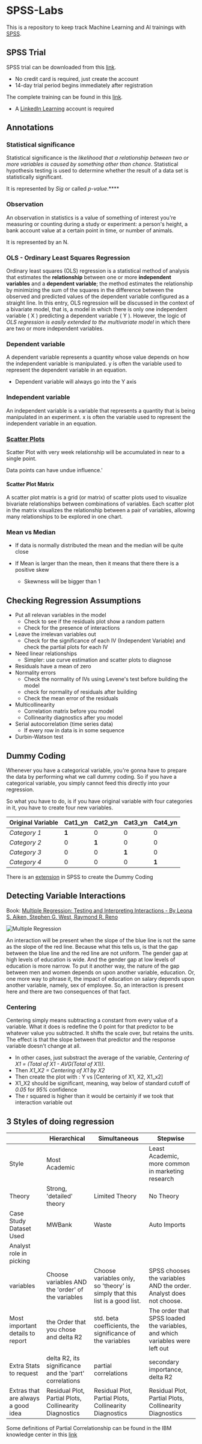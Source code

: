 # SPSS-Labs

This is a repository to keep track Machine Learning and AI trainings with [SPSS](https://www.ibm.com/analytics/spss-statistics-software).

## SPSS Trial

SPSS trial can be downloaded from this [link](https://www.ibm.com/account/reg/us-en/signup?formid=urx-19774).

- No credit card is required, just create the account
- 14-day trial period begins immediately after registration

The complete training can be found in this [link](https://www.linkedin.com/learning-login/share?forceAccount=false&redirect=https%3A%2F%2Fwww.linkedin.com%2Flearning%2Fmachine-learning-ai-foundations-linear-regression%3Ftrk%3Dshare_ent_url&account=2130250).

- A [LinkedIn Learning](https://en.wikipedia.org/wiki/LinkedIn_Learning) account is required

## Annotations

### Statistical significance

Statistical significance is the *likelihood that a relationship between two or more variables is caused by something other than chance*. Statistical hypothesis testing is used to determine whether the result of a data set is statistically significant.

It is represented by *Sig* or called *p-value*.****

### Observation

An observation in statistics is a value of something of interest you're measuring or counting during a study or experiment: a person's height, a bank account value at a certain point in time, or number of animals.

It is represented by an N.

### OLS - Ordinary Least Squares Regression

Ordinary least squares (OLS) regression is a statistical method of analysis that estimates the **relationship** between one or more **independent variables** and a **dependent variable**; the method estimates the relationship by minimizing the sum of the squares in the difference between the observed and predicted values of the dependent variable configured as a straight line. In this entry, OLS regression will be discussed in the context of a bivariate model, that is, a model in which there is only one independent variable ( X ) predicting a dependent variable ( Y ). However, the logic of *OLS regression is easily extended to the multivariate model* in which there are two or more independent variables.

### Dependent variable

A dependent variable represents a quantity whose value depends on how the independent variable is manipulated.
y is often the variable used to represent the dependent variable in an equation.

- Dependent variable will always go into the Y axis

### Independent variable

An independent variable is a variable that represents a quantity that is being manipulated in an experiment.
x is often the variable used to represent the independent variable in an equation.

### [Scatter Plots](https://en.wikipedia.org/wiki/Scatter_plot)

Scatter Plot with very week relationship will be accumulated in near to a single point.

Data points can have undue influence.'

#### Scatter Plot Matrix

A scatter plot matrix is a grid (or matrix) of scatter plots used to visualize bivariate relationships between combinations of variables. Each scatter plot in the matrix visualizes the relationship between a pair of variables, allowing many relationships to be explored in one chart.

### Mean vs Median

- If data is normally distributed the mean and the median will be quite close

- If Mean is larger than the mean, then it means that there there is a positive skew
  - Skewness will be bigger than 1

## Checking Regression Assumptions

- Put all relevan variables in the model
  - Check to see if the residuals plot show a random pattern
  - Check for the presence of interactions
- Leave the irrelevan variables out
  - Check for the significance of each IV (Independent Variable) and check the partial plots for each IV
- Need linear relationships
  - Simpler: use curve estimation and scatter plots to diagnose
- Residuals have a mean of zero
- Normality errors
  - Check the normality of IVs using Levene's test before building the model
  - check for normality of residuals after building
  - Check the mean error of the residuals
- Multicollinearity
  - Correlation matrix before you model
  - Collinearity diagnostics after you model
- Serial autocorrelation (time series data)
  - If every row in data is in some sequence
- Durbin-Watson test

## Dummy Coding

Whenever you have a categorical variable, you're gonna have to prepare the data by performing what we call dummy coding. So if you have a categorical variable, you simply cannot feed this directly into your regression.

So what you have to do, is if you have original variable with four categories in it, you have to create four new variables.

| Original Variable | Cat1_yn | Cat2_yn | Cat3_yn | Cat4_yn |
| -------------------- | ------- | ------- | ------- | ------- |
| *Category 1*         | **1**   | 0       | 0       | 0       |
| *Category 2*         | 0       | **1**   | 0       | 0       |
| *Category 3*         | 0       | 0       | **1**   | 0       |
| *Category 4*         | 0       | 0       | 0       | **1**   |

There is an [extension](https://www.ibm.com/support/knowledgecenter/cs/SSLVMB_24.0.0/spss/programmability_option/python_uber_installed_extensions.html) in SPSS to create the Dummy Coding

## Detecting Variable Interactions

Book: [Multiple Regression: Testing and Interpreting Interactions - By Leona S. Aiken, Stephen G. West, Raymond R. Reno](https://www.worldcat.org/title/multiple-regression-testing-and-interpreting-interactions/oclc/682063599)

![Multiple Regression](images/MultipleRegression.png)

An interaction will be present when the slope of the blue line is not the same as the slope of the red line. Because what this tells us, is that the gap between the blue line and the red line are not uniform. The gender gap at high levels of education is wide. And the gender gap at low levels of education is more narrow. To put it another way, the nature of the gap between men and women depends on upon another variable, education. Or, one more way to phrase it, the impact of education on salary depends upon another variable, namely, sex of employee. So, an interaction is present here and there are two consequences of that fact.

### Centering

Centering simply means subtracting a constant from every value of a variable. What it does is redefine the 0 point for that predictor to be whatever value you subtracted. It shifts the scale over, but retains the units. The effect is that the slope between that predictor and the response variable doesn't change at all.

- In other cases, just substract the average of the variable, *Centering of X1 = (Total of X1 - AVG(Total of X1))*.
- Then *X1_X2 = Centering of X1 by X2*
- Then create the plot with : Y vs [Centering of X1, X2, X1_x2]
- X1_X2 should be significant, meaning, way below of standard cutoff of *0.05* for *95%* confidence
- The r squared is higher than it would be certainly if we took that interaction variable out

## 3 Styles of doing regression

|                                 | Hierarchical                                           | Simultaneous                                                                | Stepwise                                                                    |
| ---------------------------------- | ------------------------------------------------------ | --------------------------------------------------------------------------- | --------------------------------------------------------------------------- |
| Style                              | Most Academic                                          |                                                                             | Least Academic, more common in marketing research                           |
| Theory                             | Strong, 'detailed' theory                            | Limited Theory                                                              | No Theory                                                                   |
| Case Study Dataset Used            | MWBank                                                 | Waste                                                                       | Auto Imports                                                                |
| Analyst role in picking
variables  | Choose variables AND the 'order' of the variables      | Choose variables only, so 'theory' is simply that this list is a good list. | SPSS chooses the variables AND the order. Analyst does not choose.          |
| Most important details to report   | the Order that you chose and delta R2                  | std. beta coefficients, the significance of the variables                   | The order that SPSS loaded the variables, and which variables were left out |
| Extra Stats to request             | delta R2, its significance and the 'part' correlations | partial correlations                                                        | secondary importance, delta R2                                              |
| Extras that are always a good idea | Residual Plot, Partial Plots, Collinearity Diagnostics | Residual Plot, Partial Plots, Collinearity Diagnostics                      | Residual Plot, Partial Plots, Collinearity Diagnostics                      |

Some definitions of Partial Correlationship can be found in the IBM knowledge center in this [link](https://www.ibm.com/support/knowledgecenter/es/SSLVMB_24.0.0/spss/base/idh_part.html)